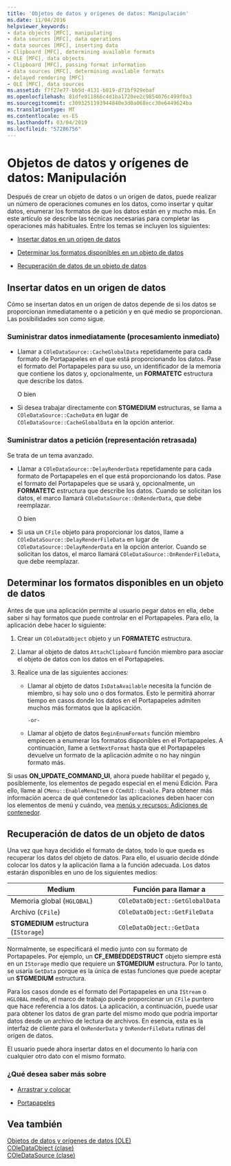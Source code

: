 ```yaml
---
title: 'Objetos de datos y orígenes de datos: Manipulación'
ms.date: 11/04/2016
helpviewer_keywords:
- data objects [MFC], manipulating
- data sources [MFC], data operations
- data sources [MFC], inserting data
- Clipboard [MFC], determining available formats
- OLE [MFC], data objects
- Clipboard [MFC], passing format information
- data sources [MFC], determining available formats
- delayed rendering [MFC]
- OLE [MFC], data sources
ms.assetid: f7f27e77-bb5d-4131-b819-d71bf929ebaf
ms.openlocfilehash: 81dfe911866c4d1ba1720ee2c9854076c499f0a3
ms.sourcegitcommit: c3093251193944840e3d0a068ecc30e6449624ba
ms.translationtype: MT
ms.contentlocale: es-ES
ms.lasthandoff: 03/04/2019
ms.locfileid: "57286756"
---
```

# <a name="data-objects-and-data-sources-manipulation"></a>Objetos de datos y orígenes de datos: Manipulación

Después de crear un objeto de datos o un origen de datos, puede realizar un número de operaciones comunes en los datos, como insertar y quitar datos, enumerar los formatos de que los datos están en y mucho más. En este artículo se describe las técnicas necesarias para completar las operaciones más habituales. Entre los temas se incluyen los siguientes:

- [Insertar datos en un origen de datos](#_core_inserting_data_into_a_data_source)

- [Determinar los formatos disponibles en un objeto de datos](#_core_determining_the_formats_available_in_a_data_object)

- [Recuperación de datos de un objeto de datos](#_core_retrieving_data_from_a_data_object)

##  <a name="_core_inserting_data_into_a_data_source"></a> Insertar datos en un origen de datos

Cómo se insertan datos en un origen de datos depende de si los datos se proporcionan inmediatamente o a petición y en qué medio se proporcionan. Las posibilidades son como sigue.

### <a name="supplying-data-immediately-immediate-rendering"></a>Suministrar datos inmediatamente (procesamiento inmediato)

- Llamar a `COleDataSource::CacheGlobalData` repetidamente para cada formato de Portapapeles en el que está proporcionando los datos. Pase el formato del Portapapeles para su uso, un identificador de la memoria que contiene los datos y, opcionalmente, un **FORMATETC** estructura que describe los datos.

     O bien

- Si desea trabajar directamente con **STGMEDIUM** estructuras, se llama a `COleDataSource::CacheData` en lugar de `COleDataSource::CacheGlobalData` en la opción anterior.

### <a name="supplying-data-on-demand-delayed-rendering"></a>Suministrar datos a petición (representación retrasada)

Se trata de un tema avanzado.

- Llamar a `COleDataSource::DelayRenderData` repetidamente para cada formato de Portapapeles en el que está proporcionando los datos. Pase el formato del Portapapeles que se usará y, opcionalmente, un **FORMATETC** estructura que describe los datos. Cuando se solicitan los datos, el marco llamará `COleDataSource::OnRenderData`, que debe reemplazar.

     O bien

- Si usa un `CFile` objeto para proporcionar los datos, llame a `COleDataSource::DelayRenderFileData` en lugar de `COleDataSource::DelayRenderData` en la opción anterior. Cuando se solicitan los datos, el marco llamará `COleDataSource::OnRenderFileData`, que debe reemplazar.

##  <a name="_core_determining_the_formats_available_in_a_data_object"></a> Determinar los formatos disponibles en un objeto de datos

Antes de que una aplicación permite al usuario pegar datos en ella, debe saber si hay formatos que puede controlar en el Portapapeles. Para ello, la aplicación debe hacer lo siguiente:

1. Crear un `COleDataObject` objeto y un **FORMATETC** estructura.

1. Llamar al objeto de datos `AttachClipboard` función miembro para asociar el objeto de datos con los datos en el Portapapeles.

1. Realice una de las siguientes acciones:

   - Llamar al objeto de datos `IsDataAvailable` necesita la función de miembro, si hay solo uno o dos formatos. Esto le permitirá ahorrar tiempo en casos donde los datos en el Portapapeles admiten muchos más formatos que la aplicación.

         -or-

   - Llamar al objeto de datos `BeginEnumFormats` función miembro empiecen a enumerar los formatos disponibles en el Portapapeles. A continuación, llame a `GetNextFormat` hasta que el Portapapeles devuelve un formato de la aplicación admite o no hay ningún formato más.

Si usas **ON_UPDATE_COMMAND_UI**, ahora puede habilitar el pegado y, posiblemente, los elementos de pegado especial en el menú Edición. Para ello, llame al `CMenu::EnableMenuItem` o `CCmdUI::Enable`. Para obtener más información acerca de qué contenedor las aplicaciones deben hacer con los elementos de menú y cuándo, vea [menús y recursos: Adiciones de contenedor](../mfc/menus-and-resources-container-additions.md).

##  <a name="_core_retrieving_data_from_a_data_object"></a> Recuperación de datos de un objeto de datos

Una vez que haya decidido el formato de datos, todo lo que queda es recuperar los datos del objeto de datos. Para ello, el usuario decide dónde colocar los datos y la aplicación llama a la función adecuada. Los datos estarán disponibles en uno de los siguientes medios:

|Medium|Función para llamar a|
|------------|----------------------|
|Memoria global (`HGLOBAL`)|`COleDataObject::GetGlobalData`|
|Archivo (`CFile`)|`COleDataObject::GetFileData`|
|**STGMEDIUM** estructura (`IStorage`)|`COleDataObject::GetData`|

Normalmente, se especificará el medio junto con su formato de Portapapeles. Por ejemplo, un **CF_EMBEDDEDSTRUCT** objeto siempre está en un `IStorage` medio que requiere un **STGMEDIUM** estructura. Por lo tanto, se usaría `GetData` porque es la única de estas funciones que puede aceptar un **STGMEDIUM** estructura.

Para los casos donde es el formato del Portapapeles en una `IStream` o `HGLOBAL` medio, el marco de trabajo puede proporcionar un `CFile` puntero que hace referencia a los datos. La aplicación, a continuación, puede usar para obtener los datos de gran parte del mismo modo que podría importar datos desde un archivo de lectura de archivos. En esencia, esta es la interfaz de cliente para el `OnRenderData` y `OnRenderFileData` rutinas del origen de datos.

El usuario puede ahora insertar datos en el documento lo haría con cualquier otro dato con el mismo formato.

### <a name="what-do-you-want-to-know-more-about"></a>¿Qué desea saber más sobre

- [Arrastrar y colocar](../mfc/drag-and-drop-ole.md)

- [Portapapeles](../mfc/clipboard.md)

## <a name="see-also"></a>Vea también

[Objetos de datos y orígenes de datos (OLE)](../mfc/data-objects-and-data-sources-ole.md)<br/>
[COleDataObject (clase)](../mfc/reference/coledataobject-class.md)<br/>
[COleDataSource (clase)](../mfc/reference/coledatasource-class.md)
